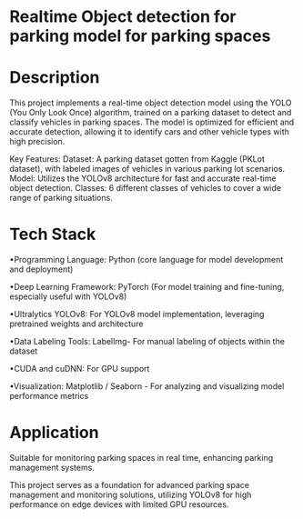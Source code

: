 # Realtime Object detection for parking model for parking spaces
# Description
This project implements a real-time object detection model using the YOLO (You Only Look Once) algorithm, trained on a parking dataset to detect and classify vehicles in parking spaces. The model is optimized for efficient and accurate detection, allowing it to identify cars and other vehicle types with high precision.

Key Features:
Dataset: A parking dataset gotten from Kaggle (PKLot dataset), with labeled images of vehicles in various parking lot scenarios.
Model: Utilizes the YOLOv8 architecture for fast and accurate real-time object detection.
Classes: 6 different classes of vehicles to cover a wide range of parking situations.

# Tech Stack
•Programming Language: Python (core language for model development and deployment)

•Deep Learning Framework: PyTorch (For model training and fine-tuning, especially useful with YOLOv8)

•Ultralytics YOLOv8: For YOLOv8 model implementation, leveraging pretrained weights and architecture

•Data Labeling Tools: LabelImg- For manual labeling of objects within the dataset

•CUDA and cuDNN: For GPU support 

•Visualization: Matplotlib / Seaborn - For analyzing and visualizing model performance metrics



# Application
Suitable for monitoring parking spaces in real time, enhancing parking management systems.


This project serves as a foundation for advanced parking space management and monitoring solutions, utilizing YOLOv8 for high performance on edge devices with limited GPU resources.
